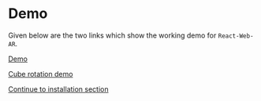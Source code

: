 # Demo

Given below are the two links which show the working demo for `React-Web-AR`.

[Demo](https://twitter.com/NTulswani/status/911284951181438976)

[Cube rotation demo](https://twitter.com/NTulswani/status/915218481649377280)

[Continue to installation section](./install.md)

